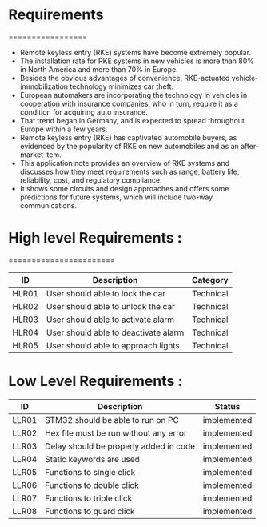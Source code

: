 # Requirements 
=================

* Remote keyless entry (RKE) systems have become extremely popular.
* The installation rate for RKE systems in new vehicles is more than 80% in North America and more than 70% in Europe.
* Besides the obvious advantages of convenience, RKE-actuated vehicle-immobilization technology minimizes car theft.
* European automakers are incorporating the technology in vehicles in cooperation with insurance companies, who in turn, require it as a condition for acquiring auto insurance.
* That trend began in Germany, and is expected to spread throughout Europe within a few years.
* Remote keyless entry (RKE) has captivated automobile buyers, as evidenced by the popularity of RKE on new automobiles and as an after-market item.
* This application note provides an overview of RKE systems and discusses how they meet requirements such as range, battery life, reliability, cost, and regulatory compliance.
* It shows some circuits and design approaches and offers some predictions for future systems, which will include two-way communications.


# High level Requirements :
=======================

| ID    | Description | Category  | 
| -------|------------|-----------|
| HLR01 | User should able to lock the car  | Technical  |
| HLR02 | User should able to unlock the car  | Technical  |  
| HLR03 | User should able to activate alarm | Technical  | 
| HLR04 | User should able to deactivate alarm | Technical  | 
| HLR05 | User should able to approach lights | Technical  |


Low Level Requirements :
=======================
| ID    | Description | Status  |
| ------| ----------- |-----------| 
| LLR01 | STM32 should be able to run on PC   | implemented  |
| LLR02 | Hex file must be run without any error |  implemented  |  
| LLR03 | Delay should be properly added in code |  implemented   | 
| LLR04 | Static keywords are used |  implemented  | 
| LLR05 | Functions to single click  | implemented   |
| LLR06 | Functions to double click |  implemented | 
| LLR07 | Functions to triple click | implemented  |
| LLR08 | Functions to quard click | implemented |






